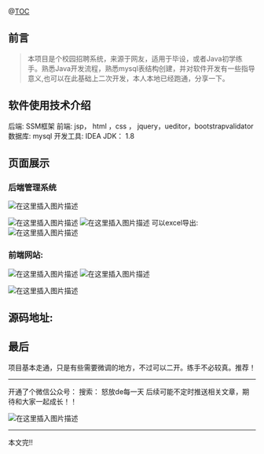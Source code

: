 @[TOC](招聘系统后台管理系统（源码+实战）)
##  前言
> 本项目是个校园招聘系统，来源于网友，适用于毕设，或者Java初学练手。熟悉Java开发流程，熟悉mysql表结构创建，并对软件开发有一些指导意义,也可以在此基础上二次开发，本人本地已经跑通，分享一下。


## 软件使用技术介绍
后端: SSM框架
前端: jsp， html ，css ， jquery，ueditor，bootstrapvalidator
数据库: mysql
开发工具: IDEA
JDK： 1.8


## 页面展示
### 后端管理系统
![在这里插入图片描述](https://img-blog.csdnimg.cn/6a50e6038e3d48f883aeb1447761a2ea.png)

![在这里插入图片描述](https://img-blog.csdnimg.cn/c0e7c4be4684498d934ef4cf29c53787.png)
![在这里插入图片描述](https://img-blog.csdnimg.cn/7499c603b8f44107b52fd0ab26eeca55.png)
可以excel导出:
![在这里插入图片描述](https://img-blog.csdnimg.cn/bd1e27daf6a04e9cb4ff570a21f59a14.png)
### 前端网站:
![在这里插入图片描述](https://img-blog.csdnimg.cn/45cffd11920145379fb6485d46fc70ef.png)
![在这里插入图片描述](https://img-blog.csdnimg.cn/c0165025d21f4fb9b8ec4d00f7427612.png)

![在这里插入图片描述](https://img-blog.csdnimg.cn/b7f0866cbdf54db49df63487f6c4657d.png)

## 源码地址:

## 最后
项目基本走通，只是有些需要微调的地方，不过可以二开。练手不必较真。推荐！


------


开通了个微信公众号：
搜索： 怒放de每一天
后续可能不定时推送相关文章，期待和大家一起成长！！

![在这里插入图片描述](https://img-blog.csdnimg.cn/20210327140828176.png?x-oss-process=image/watermark,type_ZmFuZ3poZW5naGVpdGk,shadow_10,text_aHR0cHM6Ly9ibG9nLmNzZG4ubmV0L2JhaWR1XzIxMzQ5NjM1,size_16,color_FFFFFF,t_70)

---
本文完!!